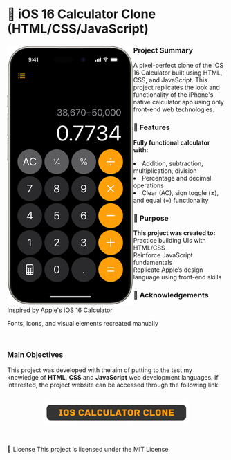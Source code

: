 # 📱 iOS 16 Calculator Clone (HTML/CSS/JavaScript)
<div>
    <img src=iOS16_Calculator/images/calculator.png alt=ios-calculator align=left height=600px>
    <h3>Project Summary</h3>
    <p>A pixel-perfect clone of the iOS 16 Calculator built using HTML, CSS, and JavaScript. This project replicates the look and functionality of the iPhone's native calculator app using only front-end web technologies.</p>
    <h3>🚀 Features</h3>
    <p><ul><b>Fully functional calculator with:</b></ul>
       <li> Addition, subtraction, multiplication, division</li>
       <li> Percentage and decimal operations</li>
       <li> Clear (AC), sign toggle (±), and equal (=) functionality</li>
<h3>🎯 Purpose</h3>
<b>This project was created to:</b><br>
Practice building UIs with HTML/CSS<br>
Reinforce JavaScript fundamentals<br>
Replicate Apple’s design language using front-end skills

<h3>🙌 Acknowledgements</h3>
Inspired by Apple's iOS 16 Calculator

Fonts, icons, and visual elements recreated manually

<br>

 
   <h3>Main Objectives</h3>
    <p>This project was developed with the aim of putting to the test my knowledge of <strong>HTML</strong>, <strong>CSS</strong> and <strong>JavaScript</strong> web development languages. If interested, the project website can be accessed through the following link:</p><br>
    <div align="center">
        <a href='https://arthursobreira.github.io/ios-calculator/' target="_blank"><img src=iOS16_Calculator/images/ios-calculator-link.png alt="ios-calculator-link" height=50px></a>
    </div>
</div>
<br>
<br>

📄 License
This project is licensed under the MIT License.
